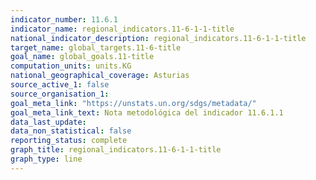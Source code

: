 ```yaml
---
indicator_number: 11.6.1
indicator_name: regional_indicators.11-6-1-1-title
national_indicator_description: regional_indicators.11-6-1-1-title
target_name: global_targets.11-6-title
goal_name: global_goals.11-title
computation_units: units.KG
national_geographical_coverage: Asturias
source_active_1: false
source_organisation_1:  
goal_meta_link: "https://unstats.un.org/sdgs/metadata/"
goal_meta_link_text: Nota metodológica del indicador 11.6.1.1
data_last_update:  
data_non_statistical: false
reporting_status: complete
graph_title: regional_indicators.11-6-1-1-title
graph_type: line
---
```

